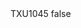 <?xml version="1.0" encoding="UTF-8"?>
<CustomMetadata xmlns="http://soap.sforce.com/2006/04/metadata">
    <label>TXU1045</label>
    <protected>false</protected>
</CustomMetadata>
